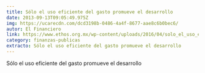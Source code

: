 ```yaml
---
title: Sólo el uso eficiente del gasto promueve el desarrollo
date: 2013-09-13T09:05:49.975Z
img: https://ucarecdn.com/dcd3198b-0486-4a4f-8677-aae8c6b0bec6/
autor: El Financiero
link: https://www.ethos.org.mx/wp-content/uploads/2016/04/solo_el_uso_eficiente.pdf
category: finanzas-publicas
extracto: Sólo el uso eficiente del gasto promueve el desarrollo
---
```

Sólo el uso eficiente del gasto promueve el desarrollo